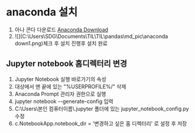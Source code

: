 # anaconda 설치
1. 아나 콘다 다운로드 [Anaconda Download](https://www.anaconda.com/products/individual)  
2.  ![](C:\Users\SDG\Documents\TIL\TIL\pandas\md_pic\anaconda down1.png)체크 후 설치 진행후 설치 완료





## Jupyter notebook 홈디렉터리 변경



1.  Jupyter Notebook 실행 바로가기의 속성
2.  대상에서 맨 끝에 있는 "%USERPROFILE%/" 삭제
3.  Anaconda Prompt 관리자 권한으로 실행
4.  jupyter notebook --generate-config 입력
5. C:\Users\본인 컴퓨터이름\\.jupyter 폴더에 있는 jupyter_notebook_config.py 수정
6. c.NotebookApp.notebook_dir = '변경하고 싶은 홈 디렉터리' 로 설정 후 저장

 
